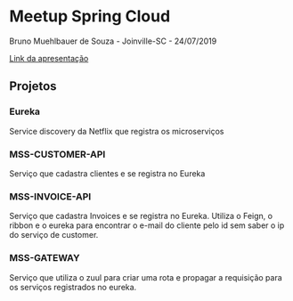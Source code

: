 # Meetup Spring Cloud

Bruno Muehlbauer de Souza - Joinville-SC - 24/07/2019

[Link da apresentação](https://docs.google.com/presentation/d/15nnuyRAoxqDU0OjcsZ3inWC5g2PXYNuUPo9hC74rjgk/edit?usp=sharing)

## Projetos

### Eureka

Service discovery da Netflix que registra os microserviços

### MSS-CUSTOMER-API

Serviço que cadastra clientes e se registra no Eureka

### MSS-INVOICE-API

Serviço que cadastra Invoices e se registra no Eureka.
Utiliza o Feign, o ribbon e o eureka para encontrar o e-mail do cliente pelo id sem saber o ip do serviço de customer.

### MSS-GATEWAY

Serviço que utiliza o zuul para criar uma rota e propagar a requisição para os serviços registrados no eureka. 
